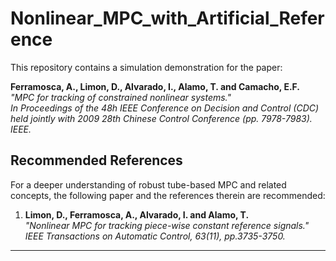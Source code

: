 # Nonlinear_MPC_with_Artificial_Reference

This repository contains a simulation demonstration for the paper:  

**Ferramosca, A., Limon, D., Alvarado, I., Alamo, T. and Camacho, E.F.**  
*"MPC for tracking of constrained nonlinear systems."*  
_In Proceedings of the 48h IEEE Conference on Decision and Control (CDC) held jointly with 2009 28th Chinese Control Conference (pp. 7978-7983). IEEE._  

## **Recommended References**  
For a deeper understanding of robust tube-based MPC and related concepts, the following paper and the references therein are recommended:  

1. **Limon, D., Ferramosca, A., Alvarado, I. and Alamo, T.**  
   *"Nonlinear MPC for tracking piece-wise constant reference signals."*  
   _IEEE Transactions on Automatic Control, 63(11), pp.3735-3750._

---
